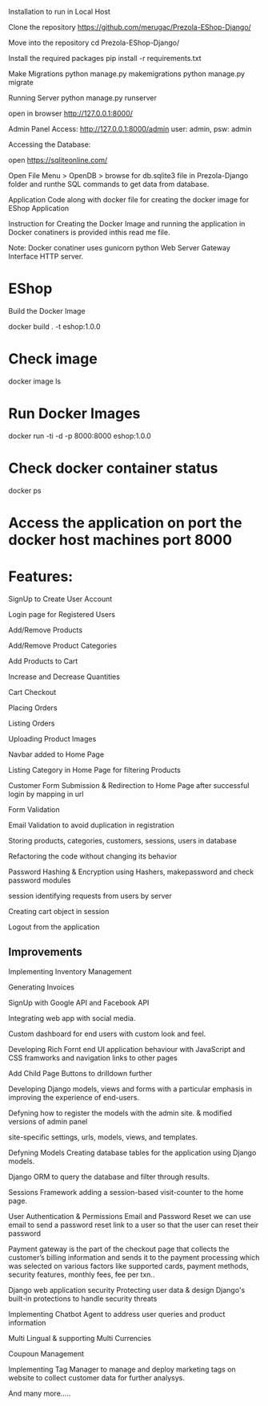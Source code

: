 Installation to run in Local Host

Clone the repository
https://github.com/merugac/Prezola-EShop-Django/

Move into the repository
cd Prezola-EShop-Django/

Install the required packages
pip install -r requirements.txt

Make Migrations
python manage.py makemigrations
python manage.py migrate

Running Server
python manage.py runserver

open in browser http://127.0.0.1:8000/

Admin Panel Access: http://127.0.0.1:8000/admin
user: admin, psw: admin

Accessing the Database:

open https://sqliteonline.com/

Open File Menu > OpenDB > browse for db.sqlite3 file in Prezola-Django folder and runthe SQL commands to get data from database.

Application Code along with docker file for creating the docker image for EShop Application

Instruction for Creating the Docker Image and running the application in Docker conatiners is provided inthis read me file.

Note: Docker conatiner uses gunicorn python Web Server Gateway Interface HTTP server. 


# EShop

Build the Docker Image

docker build . -t eshop:1.0.0


# Check image

docker image ls

# Run Docker Images

docker run -ti -d -p 8000:8000 eshop:1.0.0


# Check docker container status

docker ps

# Access the application on port the docker host machines port 8000 


# Features:

SignUp to Create User Account

Login page for Registered Users

Add/Remove Products

Add/Remove Product Categories

Add Products to Cart

Increase and Decrease Quantities

Cart Checkout

Placing Orders

Listing Orders

Uploading Product Images

Navbar added to Home Page

Listing Category in Home Page for filtering Products

Customer Form Submission & Redirection to Home Page after successful login by mapping in url

Form Validation

Email Validation to avoid duplication in registration

Storing products, categories, customers, sessions, users in database

Refactoring the code without changing its behavior

Password Hashing & Encryption using Hashers, makepassword and check password modules

session identifying requests from users by server

Creating cart object in session

Logout from the application

## Improvements

Implementing Inventory Management

Generating Invoices

SignUp with Google API and Facebook API

Integrating web app with social media.

Custom dashboard for end users with custom look and feel.

Developing Rich Fornt end UI application behaviour with JavaScript and CSS framworks and navigation links to other pages

Add Child Page Buttons to drilldown further

Developing Django models, views and forms with a particular emphasis in improving the experience of end-users.

Defyning how to register the models with the admin site. & modified versions of admin panel

site-specific settings, urls, models, views, and templates.

Defyning Models Creating database tables for the application using Django models. 

Django ORM to query the database and filter through results.

Sessions Framework adding a session-based visit-counter to the home page.

User Authentication & Permissions Email and Password Reset we can use email to send a password reset link to a user so that the user can reset their password

Payment gateway is the part of the checkout page that collects the customer’s billing information and sends it to the payment 
processing which was selected on various factors like supported cards, payment methods, security features, monthly fees, fee per txn..

Django web application security Protecting user data & design Django's built-in protections to handle security threats

Implementing Chatbot Agent to address user queries and product information 

Multi Lingual & supporting Multi Currencies

Coupoun Management

Implementing Tag Manager to manage and deploy marketing tags on website to collect customer data for further analysys.






And many more.....

